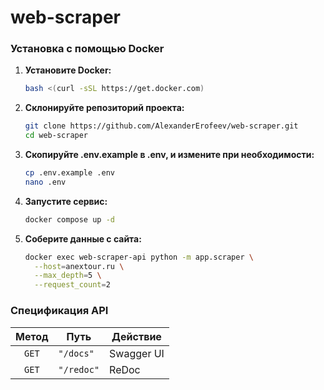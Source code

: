# web-scraper


### Установка с помощью Docker

1. **Установите Docker:**

   ```sh
   bash <(curl -sSL https://get.docker.com)
   ```

2. **Склонируйте репозиторий проекта:**

   ```sh
   git clone https://github.com/AlexanderErofeev/web-scraper.git
   cd web-scraper
   ```

3. **Скопируйте .env.example в .env, и измените при необходимости:**

   ```sh
   cp .env.example .env
   nano .env
   ```

4. **Запустите сервис:**

   ```sh
   docker compose up -d
   ```
   
5. **Соберите данные с сайта:**

   ```sh
   docker exec web-scraper-api python -m app.scraper \
     --host=anextour.ru \
     --max_depth=5 \
     --request_count=2
   ```
   

### Cпецификация API

| Метод | Путь       | Действие   |
|:-----:|------------|------------|
| `GET` | `"/docs"`  | Swagger UI |
| `GET` | `"/redoc"` | ReDoc      |

   